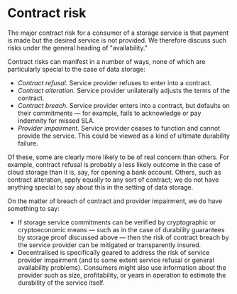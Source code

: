 # Contract risk

The major contract risk for a consumer of a storage service is that payment is made but the desired service is not provided. We therefore discuss such risks under the general heading of "availability."

Contract risks can manifest in a number of ways, none of which are particularly special to the case of data storage:

* *Contract refusal.* Service provider refuses to enter into a contract.
* *Contract alteration.* Service provider unilaterally adjusts the terms of the contract.
* *Contract breach.* Service provider enters into a contract, but defaults on their commitments — for example, fails to acknowledge or pay indemnity for missed SLA.
* *Provider impairment.* Service provider ceases to function and cannot provide the service. This could be viewed as a kind of ultimate durability failure.

Of these, some are clearly more likely to be of real concern than others. For example, contract refusal is probably a less likely outcome in the case of cloud storage than it is, say, for opening a bank account. Others, such as contract alteration, apply equally to any sort of contract; we do not have anything special to say about this in the setting of data storage.

On the matter of breach of contract and provider impairment, we do have something to say:

* If storage service commitments can be verified by cryptographic or cryptoeconomic means — such as in the case of durability guarantees by storage proof discussed above — then the risk of contract breach by the service provider can be mitigated or transparently insured.
* Decentralised is specifically geared to address the risk of service provider impairment (and to some extent service refusal or general availability problems). Consumers might also use information about the provider such as size, profitability, or years in operation to estimate the durability of the service itself.

